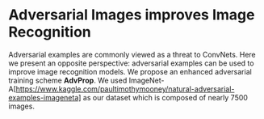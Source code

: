# Adversarial Images improves Image Recognition
Adversarial examples are commonly viewed as a threat
to ConvNets. Here we present an opposite perspective: adversarial examples can be used to improve image recognition models. We propose an enhanced adversarial training scheme **AdvProp**.
We used ImageNet-A[https://www.kaggle.com/paultimothymooney/natural-adversarial-examples-imageneta] as our dataset which is composed of nearly 7500 images.

